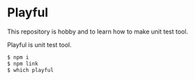 # Playful
This repository is hobby and to learn how to make unit test tool.

Playful is unit test tool.

```sh
$ npm i
$ npm link
$ which playful
```
